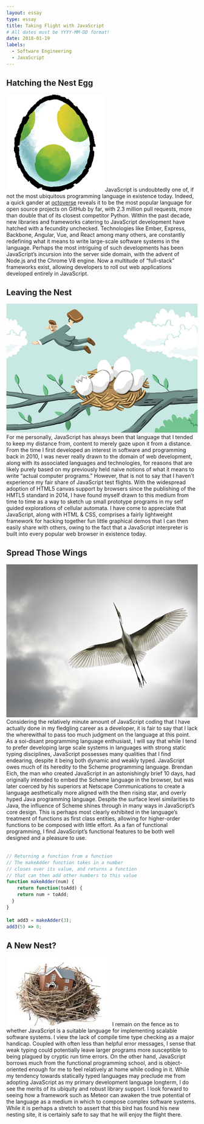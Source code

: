 ```yaml
---
layout: essay
type: essay
title: Taking Flight with JavaScript
# All dates must be YYYY-MM-DD format!
date: 2018-01-19
labels:
  - Software Engineering
  - JavaScript
---
```


## Hatching the Nest Egg
<img class="ui medium left floated rounded image" src="../images/egg.png">
JavaScript is undoubtedly one of, if not the most ubiquitous programming language in existence today. Indeed, a quick gander at <a href="https://octoverse.github.com/">octoverse</a> reveals it to be the most popular language for open source projects on GitHub by far, with 2.3 million pull requests, more than double that of its closest competitor Python. Within the past decade, new libraries and frameworks catering to JavaScript development have hatched with a fecundity unchecked. Technologies like Ember, Express, Backbone, Angular, Vue, and React among many others, are constantly redefining what it means to write large-scale software systems in the language. Perhaps the most intriguing of such developments has been JavaScript’s incursion into the server side domain, with the advent of Node.js and the Chrome V8 engine. Now a multitude of “full-stack” frameworks exist, allowing developers to roll out web applications developed entirely in JavaScript.

## Leaving the Nest
<img class="ui medium right floated rounded image" src="../images/leave-nest.jpg">
 For me personally, JavaScript has always been that language that I tended to keep my distance from, content to merely gaze upon it from a distance. From the time I first developed an interest in software and programming back in 2010, I was never really drawn to the domain of web development, along with its associated languages and technologies, for reasons that are likely purely based on my previously held naive notions of what it means to write “actual computer programs.” However, that is not to say that I haven’t experience my fair share of JavaScript test flights. With the widespread adoption of HTML5 canvas support by browsers since the publishing of the HMTL5 standard in 2014, I have found myself drawn to this medium from time to time as a way to sketch up small prototype programs in my self guided explorations of cellular automata. I have come to appreciate that JavaScript, along with HTML & CSS, comprises a fairly lightweight framework for hacking together fun little graphical demos that I can then easily share with others, owing to the fact that a JavaScript interpreter is built into every popular web browser in existence today. 

## Spread Those Wings
<img class="ui medium left floated rounded image" src="../images/wings.jpg">
Considering the relatively minute amount of JavaScript coding that I have actually done in my fledgling career as a developer, it is fair to say that I lack the wherewithal to pass too much judgment on the language at this point. As a soi-disant programming language enthusiast, I will say that while I tend to prefer developing large scale systems in languages with strong static typing disciplines, JavaScript possesses many qualities that I find endearing, despite it being both dynamic and weakly typed. JavaScript owes much of its heredity to the Scheme programming language. Brendan Eich, the man who created JavaScript in an astonishingly brief 10 days, had originally intended to embed the Scheme language in the browser, but was later coerced by his superiors at Netscape Communications to create a language aesthetically more aligned with the then rising star, and overly hyped Java programming language. Despite the surface level similarities to Java, the influence of Scheme shines through in many ways in JavaScript’s core design. This is perhaps most clearly exhibited in the language’s treatment of functions as first class entities, allowing for higher-order functions to be composed with little effort. As a fan of functional programming, I find JavaScript’s functional features to be both well designed and a pleasure to use.

```javascript

// Returning a function from a function
// The makeAdder function takes in a number
// closes over its value, and returns a function
// that can then add other numbers to this value
function makeAdder(num) {
	return function(toAdd) {
  	return num + toAdd;
  }
}

let add3 = makeAdder(3);
add3(5) => 8;
```

## A New Nest?
<img class="ui medium right floated rounded image" src="../images/new-nest.jpeg">
I remain on the fence as to whether JavaScript is a suitable language for implementing scalable software systems. I view the lack of compile time type checking as a major handicap. Coupled with often less than helpful error messages, I sense that weak typing could potentially leave larger programs more susceptible to being plagued by cryptic run time errors. On the other hand, JavaScript borrows much from the functional programming school, and is object-oriented enough for me to feel relatively at home while coding in it. While my tendency towards statically typed languages may preclude me from adopting JavaScript as my primary development language longterm, I do see the merits of its ubiquity and robust library support. I look forward to seeing how a framework such as Meteor can awaken the true potential of the language as a medium in which to compose complex software systems. While it is perhaps a stretch to assert that this bird has found his new nesting site, it is certainly safe to say that he will enjoy the flight there. 
